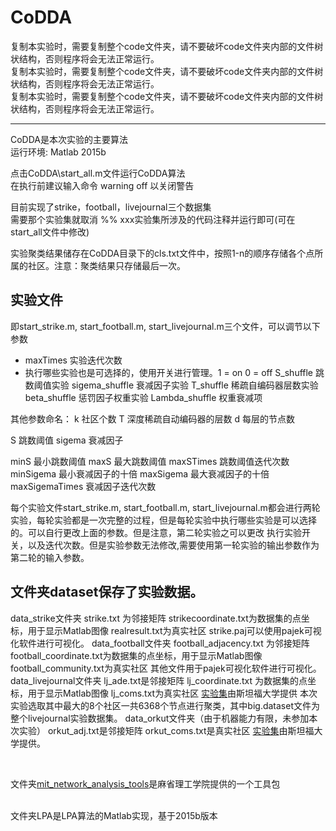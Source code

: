 # CoDDA

复制本实验时，需要复制整个code文件夹，请不要破坏code文件夹内部的文件树状结构，否则程序将会无法正常运行。<br>
复制本实验时，需要复制整个code文件夹，请不要破坏code文件夹内部的文件树状结构，否则程序将会无法正常运行。<br>
复制本实验时，需要复制整个code文件夹，请不要破坏code文件夹内部的文件树状结构，否则程序将会无法正常运行。<br>

***

CoDDA是本次实验的主要算法<br>
运行环境: Matlab 2015b<br>

点击CoDDA\start_all.m文件运行CoDDA算法<br>
在执行前建议输入命令 warning off 以关闭警告<br>

目前实现了strike，football，livejournal三个数据集<br>
需要那个实验集就取消 %% xxx实验集所涉及的代码注释并运行即可(可在start_all文件中修改)<br>

实验聚类结果储存在CoDDA目录下的cls.txt文件中，按照1-n的顺序存储各个点所属的社区。注意：聚类结果只存储最后一次。<br>

## 实验文件
即start_strike.m, start_football.m, start_livejournal.m三个文件，可以调节以下参数<br>

* maxTimes 实验迭代次数
* 执行哪些实验也是可选择的，使用开关进行管理。1 = on    0 = off
S_shuffle 跳数阈值实验 
sigema_shuffle 衰减因子实验
T_shuffle 稀疏自编码器层数实验
beta_shuffle 惩罚因子权重实验
Lambda_shuffle 权重衰减项

其他参数命名：
k   社区个数
T   深度稀疏自动编码器的层数
d   每层的节点数

S   跳数阈值
sigema  衰减因子

minS  最小跳数阈值
maxS  最大跳数阈值
maxSTimes  跳数阈值迭代次数
minSigema  最小衰减因子的十倍
maxSigema  最大衰减因子的十倍
maxSigemaTimes  衰减因子迭代次数

每个实验文件start_strike.m, start_football.m, start_livejournal.m都会进行两轮实验，每轮实验都是一次完整的过程，但是每轮实验中执行哪些实验是可以选择的。可以自行更改上面的参数。但是注意，第二轮实验之可以更改 执行实验开关，以及迭代次数。但是实验参数无法修改,需要使用第一轮实验的输出参数作为第二轮的输入参数。<br>


## 文件夹dataset保存了实验数据。

data_strike文件夹
	strike.txt 为邻接矩阵
	strikecoordinate.txt为数据集的点坐标，用于显示Matlab图像
	realresult.txt为真实社区
	strike.paj可以使用pajek可视化软件进行可视化。
data_football文件夹
	football_adjacency.txt 为邻接矩阵
		football_coordinate.txt为数据集的点坐标，用于显示Matlab图像
		football_community.txt为真实社区
		其他文件用于pajek可视化软件进行可视化。
	data_livejournal文件夹
		lj_ade.txt是邻接矩阵
		lj_coordinate.txt 为数据集的点坐标，用于显示Matlab图像
		lj_coms.txt为真实社区
		[实验集](http://snap.stanford.edu./data/com-LiveJournal.html)由斯坦福大学提供 本次实验选取其中最大的8个社区一共6368个节点进行聚类，其中big.dataset文件为整个livejournal实验数据集。
	data_orkut文件夹（由于机器能力有限，未参加本次实验）
		orkut_adj.txt是邻接矩阵
		orkut_coms.txt是真实社区
		[实验集](http://snap.stanford.edu./data/com-Orkut.html)由斯坦福大学提供。

<br>

文件夹[mit_network_analysis_tools](http://strategic.mit.edu/downloads.php?page=matlab_networks)是麻省理工学院提供的一个工具包<br><br>

文件夹LPA是LPA算法的Matlab实现，基于2015b版本<br>
